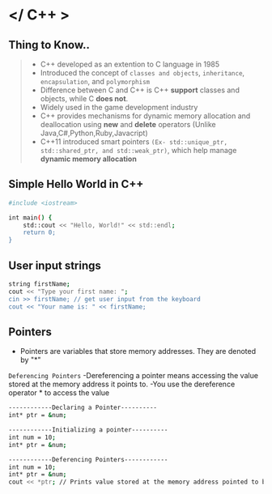 # </ C++ >

## Thing to Know..
>- C++ developed as an extention to C language in 1985
>- Introduced the concept of ```classes and objects```, ```inheritance```, ```encapsulation```, and ```polymorphism```
>- Difference between C and C++ is C++ **support** classes and objects, while C **does not**.
>- Widely used in the game development industry
>- C++ provides mechanisms for dynamic memory allocation and deallocation using **new** and **delete** operators (Unlike Java,C#,Python,Ruby,Javacript)
>- C++11 introduced smart pointers ```(Ex- std::unique_ptr, std::shared_ptr, and std::weak_ptr)```, which help manage **dynamic memory allocation**


## Simple Hello World in C++
```bash
#include <iostream>

int main() {
    std::cout << "Hello, World!" << std::endl;
    return 0;
}
```

## User input strings
```bash
string firstName;
cout << "Type your first name: ";
cin >> firstName; // get user input from the keyboard
cout << "Your name is: " << firstName;
```

## Pointers
- Pointers are variables that store memory addresses. They are denoted by "*"

```Deferencing Pointers```
-Dereferencing a pointer means accessing the value stored at the memory address it points to.
-You use the dereference operator * to access the value

```bash
------------Declaring a Pointer----------
int* ptr = &num;

------------Initializing a pointer----------
int num = 10;
int* ptr = &num;

------------Deferencing Pointers------------
int num = 10;
int* ptr = &num;
cout << *ptr; // Prints value stored at the memory address pointed to by ptr (Ex- prints 10)
```
